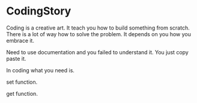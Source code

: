 # CodingStory


Coding is a creative art. It teach you how to build something from scratch. There is a lot of way how to solve the problem. It depends 
on you how you embrace it.


Need to use documentation and you failed to understand it. You just copy paste it. 

In coding what you need is.

set function.

get function.
